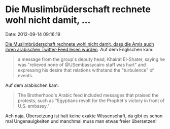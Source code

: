 Die Muslimbrüderschaft rechnete wohl nicht damit, \...
======================================================

Date: 2012-09-14 09:16:19

[Die Muslimbrüderschaft rechnete wohl nicht damit, dass die Amis auch
ihren arabischen Twitter-Feed lesen
würden](http://www.businessweek.com/news/2012-09-13/u-dot-s-dot-embassy-calls-out-muslim-brotherhood-over-twitter).
Auf dem Englischen kam:

> a message from the group's deputy head, Khairat El-Shater, saying he
> was "relieved none of \@USembassycairo staff was hurt" and expressing
> his desire that relations withstand the "turbulence" of events.

Auf dem arabischen kam:

> The Brotherhood's Arabic feed included messages that praised the
> protests, such as "Egyptians revolt for the Prophet's victory in front
> of U.S. embassy."

Ach naja, Übersetzung ist halt keine exakte Wissenschaft, da gibt es
schon mal Ungenauigkeiten und manchmal muss man etwas freier übersetzen!
